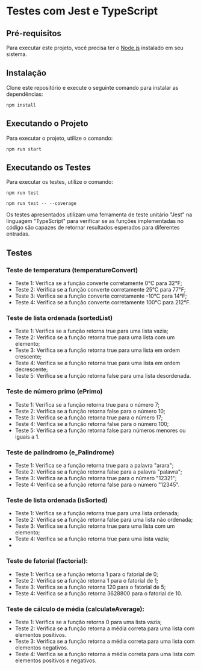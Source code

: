 <h1>Testes com Jest e TypeScript</h1>
<h2>Pré-requisitos</h2>

<p>Para executar este projeto, você precisa ter o <a href="https://nodejs.org/">Node.js</a> instalado em seu sistema.</p>

<h2>Instalação</h2>

<p>Clone este repositório e execute o seguinte comando para instalar as dependências:</p>

<pre><code>npm install</code></pre>

<h2>Executando o Projeto</h2>

<p>Para executar o projeto, utilize o comando:</p>

<pre><code>npm run start</code></pre>

<h2>Executando os Testes</h2>

<p>Para executar os testes, utilize o comando:</p>

<pre><code>npm run test</code></pre>
<pre><code>npm run test -- --coverage</code></pre>


<p>Os testes apresentados utilizam uma ferramenta de teste unitário "Jest" na linguagem "TypeScript" para verificar se as funções implementadas no código são capazes de retornar resultados esperados para diferentes entradas.</p>
<h2>Testes</h2>
<h3>Teste de temperatura (temperatureConvert)</h3>
<ul>
  <li>Teste 1: Verifica se a função converte corretamente 0°C para 32°F;</li>
  <li>Teste 2: Verifica se a função converte corretamente 25°C para 77°F;</li>
  <li>Teste 3: Verifica se a função converte corretamente -10°C para 14°F;</li>
  <li>Teste 4: Verifica se a função converte corretamente 100°C para 212°F.</li>
</ul>
<h3>Teste de lista ordenada (sortedList)</h3>
<ul>
  <li>Teste 1: Verifica se a função retorna true para uma lista vazia;</li>
  <li>Teste 2: Verifica se a função retorna true para uma lista com um elemento;</li>
  <li>Teste 3: Verifica se a função retorna true para uma lista em ordem crescente;</li>
  <li>Teste 4: Verifica se a função retorna true para uma lista em ordem decrescente;</li>
  <li>Teste 5: Verifica se a função retorna false para uma lista desordenada.</li>
</ul>
<h3>Teste de número primo (ePrimo)</h3>
<ul>
  <li>Teste 1: Verifica se a função retorna true para o número 7;</li>
  <li>Teste 2: Verifica se a função retorna false para o número 10;</li>
  <li>Teste 3: Verifica se a função retorna true para o número 17;</li>
  <li>Teste 4: Verifica se a função retorna false para o número 100;</li>
  <li>Teste 5: Verifica se a função retorna false para números menores ou iguais a 1.</li>
</ul>
<h3>Teste de palíndromo (e_Palindrome)</h3>
<ul>
  <li>Teste 1: Verifica se a função retorna true para a palavra "arara";</li>
  <li>Teste 2: Verifica se a função retorna false para a palavra "palavra";</li>
  <li>Teste 3: Verifica se a função retorna true para o número "12321";</li>
  <li>Teste 4: Verifica se a função retorna false para o número "12345".</li>
</ul>
<h3>Teste de lista ordenada (isSorted)</h3>
<ul>
  <li>Teste 1: Verifica se a função retorna true para uma lista ordenada;</li>
  <li>Teste 2: Verifica se a função retorna false para uma lista não ordenada;</li>
  <li>Teste 3: Verifica se a função retorna true para uma lista com um elemento;</li>
  <li>Teste 4: Verifica se a função retorna true para uma lista vazia;<li>
 </ul> 
<h3>Teste de fatorial (factorial):</h3>
  <ul>
	  <li>Teste 1: Verifica se a função retorna 1 para o fatorial de 0;</li>
	  <li>Teste 2: Verifica se a função retorna 1 para o fatorial de 1;</li>
	  <li>Teste 3: Verifica se a função retorna 120 para o fatorial de 5;</li>
	  <li>Teste 4: Verifica se a função retorna 3628800 para o fatorial de 10.</li>
  </ul>
<h3>Teste de cálculo de média (calculateAverage):</h3>
<ul>
  <li>Teste 1: Verifica se a função retorna 0 para uma lista vazia;
	<li>Teste 2: Verifica se a função retorna a média correta para uma lista com elementos positivos.
	<li>Teste 3: Verifica se a função retorna a média correta para uma lista com elementos negativos.
	<li>Teste 4: Verifica se a função retorna a média correta para uma lista com elementos positivos e negativos.
</ul>
